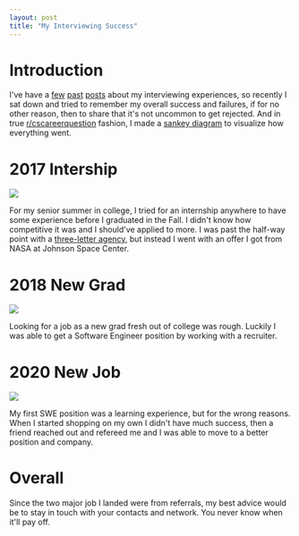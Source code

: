 ```yaml
---
layout: post
title: "My Interviewing Success"
---
```


# Introduction

I've have a [few](https://allthroughthenight.github.io/2018/04/11/jump-start.html) [past](https://allthroughthenight.github.io/2018/05/03/virtually-interviewed.html) [posts](https://allthroughthenight.github.io/2020/07/11/a-good-interview.html) about my interviewing experiences, so recently I sat down and tried to remember my overall success and failures, if for no other reason, then to share that it's not uncommon to get rejected. And in true [r/cscareerquestion](https://www.reddit.com/r/cscareerquestions/) fashion, I made a [sankey diagram](http://sankeymatic.com/build/) to visualize how everything went.

# 2017 Intership

![]({{site.baseurl}}/assets/2021-03-01-my-interviewing-success/2016-internship-applications.png)

For my senior summer in college, I tried for an internship anywhere to have some experience before I graduated in the Fall. I didn't know how competitive it was and I should've applied to more. I was past the half-way point with a [three-letter agency](https://www.urbandictionary.com/define.php?term=Three-letter%20Agencies), but instead I went with an offer I got from NASA at Johnson Space Center.

# 2018 New Grad

![]({{site.baseurl}}/assets/2021-03-01-my-interviewing-success/2017-new-grad-job-hunt.png)

Looking for a job as a new grad fresh out of college was rough. Luckily I was able to get a Software Engineer position by working with a recruiter.

# 2020 New Job

![]({{site.baseurl}}/assets/2021-03-01-my-interviewing-success/2020-job-search.png)

My first SWE position was a learning experience, but for the wrong reasons. When I started shopping on my own I didn't have much success, then a friend reached out and refereed me and I was able to move to a better position and company.

# Overall

Since the two major job I landed were from referrals, my best advice would be to stay in touch with your contacts and network. You never know when it'll pay off.